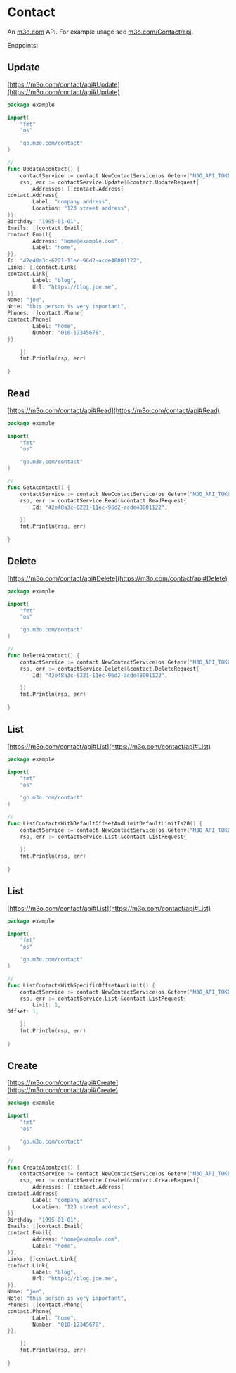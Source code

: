 # Contact

An [m3o.com](https://m3o.com) API. For example usage see [m3o.com/Contact/api](https://m3o.com/Contact/api).

Endpoints:

## Update




[https://m3o.com/contact/api#Update](https://m3o.com/contact/api#Update)

```go
package example

import(
	"fmt"
	"os"

	"go.m3o.com/contact"
)

// 
func UpdateAcontact() {
	contactService := contact.NewContactService(os.Getenv("M3O_API_TOKEN"))
	rsp, err := contactService.Update(&contact.UpdateRequest{
		Addresses: []contact.Address{
contact.Address{
		Label: "company address",
		Location: "123 street address",
}},
Birthday: "1995-01-01",
Emails: []contact.Email{
contact.Email{
		Address: "home@example.com",
		Label: "home",
}},
Id: "42e48a3c-6221-11ec-96d2-acde48001122",
Links: []contact.Link{
contact.Link{
		Label: "blog",
		Url: "https://blog.joe.me",
}},
Name: "joe",
Note: "this person is very important",
Phones: []contact.Phone{
contact.Phone{
		Label: "home",
		Number: "010-12345678",
}},

	})
	fmt.Println(rsp, err)
	
}
```
## Read




[https://m3o.com/contact/api#Read](https://m3o.com/contact/api#Read)

```go
package example

import(
	"fmt"
	"os"

	"go.m3o.com/contact"
)

// 
func GetAcontact() {
	contactService := contact.NewContactService(os.Getenv("M3O_API_TOKEN"))
	rsp, err := contactService.Read(&contact.ReadRequest{
		Id: "42e48a3c-6221-11ec-96d2-acde48001122",

	})
	fmt.Println(rsp, err)
	
}
```
## Delete




[https://m3o.com/contact/api#Delete](https://m3o.com/contact/api#Delete)

```go
package example

import(
	"fmt"
	"os"

	"go.m3o.com/contact"
)

// 
func DeleteAcontact() {
	contactService := contact.NewContactService(os.Getenv("M3O_API_TOKEN"))
	rsp, err := contactService.Delete(&contact.DeleteRequest{
		Id: "42e48a3c-6221-11ec-96d2-acde48001122",

	})
	fmt.Println(rsp, err)
	
}
```
## List




[https://m3o.com/contact/api#List](https://m3o.com/contact/api#List)

```go
package example

import(
	"fmt"
	"os"

	"go.m3o.com/contact"
)

// 
func ListContactsWithDefaultOffsetAndLimitDefaultLimitIs20() {
	contactService := contact.NewContactService(os.Getenv("M3O_API_TOKEN"))
	rsp, err := contactService.List(&contact.ListRequest{
		
	})
	fmt.Println(rsp, err)
	
}
```
## List




[https://m3o.com/contact/api#List](https://m3o.com/contact/api#List)

```go
package example

import(
	"fmt"
	"os"

	"go.m3o.com/contact"
)

// 
func ListContactsWithSpecificOffsetAndLimit() {
	contactService := contact.NewContactService(os.Getenv("M3O_API_TOKEN"))
	rsp, err := contactService.List(&contact.ListRequest{
		Limit: 1,
Offset: 1,

	})
	fmt.Println(rsp, err)
	
}
```
## Create




[https://m3o.com/contact/api#Create](https://m3o.com/contact/api#Create)

```go
package example

import(
	"fmt"
	"os"

	"go.m3o.com/contact"
)

// 
func CreateAcontact() {
	contactService := contact.NewContactService(os.Getenv("M3O_API_TOKEN"))
	rsp, err := contactService.Create(&contact.CreateRequest{
		Addresses: []contact.Address{
contact.Address{
		Label: "company address",
		Location: "123 street address",
}},
Birthday: "1995-01-01",
Emails: []contact.Email{
contact.Email{
		Address: "home@example.com",
		Label: "home",
}},
Links: []contact.Link{
contact.Link{
		Label: "blog",
		Url: "https://blog.joe.me",
}},
Name: "joe",
Note: "this person is very important",
Phones: []contact.Phone{
contact.Phone{
		Label: "home",
		Number: "010-12345678",
}},

	})
	fmt.Println(rsp, err)
	
}
```
